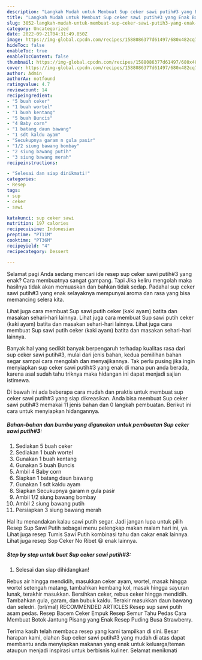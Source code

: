 ```yaml
---
description: "Langkah Mudah untuk Membuat Sup ceker sawi putih#3 yang Enak Banget, Buat Buka Puasa Bikin Ngiler"
title: "Langkah Mudah untuk Membuat Sup ceker sawi putih#3 yang Enak Banget, Buat Buka Puasa Bikin Ngiler"
slug: 3052-langkah-mudah-untuk-membuat-sup-ceker-sawi-putih3-yang-enak-banget-buat-buka-puasa-bikin-ngiler
category: Uncategorized
date: 2022-09-21T04:31:49.850Z
image: https://img-global.cpcdn.com/recipes/1588086377d61497/680x482cq70/sup-ceker-sawi-putih3-foto-resep-utama.jpg
hideToc: false
enableToc: true
enableTocContent: false
thumbnail: https://img-global.cpcdn.com/recipes/1588086377d61497/680x482cq70/sup-ceker-sawi-putih3-foto-resep-utama.jpg
cover: https://img-global.cpcdn.com/recipes/1588086377d61497/680x482cq70/sup-ceker-sawi-putih3-foto-resep-utama.jpg
author: Admin
authorAv: notfound
ratingvalue: 4.7
reviewcount: 14
recipeingredient:
- "5 buah ceker"
- "1 buah wortel"
- "1 buah kentang"
- "5 buah Buncis"
- "4 Baby corn"
- "1 batang daun bawang"
- "1 sdt kaldu ayam"
- "Secukupnya garam n gula pasir"
- "1/2 siung bawang bombay"
- "2 siung bawang putih"
- "3 siung bawang merah"
recipeinstructions:

- "Selesai dan siap dinikmati!"
categories:
- Resep
tags:
- sup
- ceker
- sawi

katakunci: sup ceker sawi 
nutrition: 197 calories
recipecuisine: Indonesian
preptime: "PT11M"
cooktime: "PT36M"
recipeyield: "4"
recipecategory: Dessert

---
```



Selamat pagi Anda sedang mencari ide resep sup ceker sawi putih#3 yang enak? Cara membuatnya sangat gampang. Tapi Jika keliru mengolah maka hasilnya tidak akan memuaskan dan bahkan tidak sedap. Padahal sup ceker sawi putih#3 yang enak selayaknya mempunyai aroma dan rasa yang bisa memancing selera kita.


Lihat juga cara membuat Sup sawi putih ceker (kaki ayam) batita dan masakan sehari-hari lainnya. Lihat juga cara membuat Sup sawi putih ceker (kaki ayam) batita dan masakan sehari-hari lainnya. Lihat juga cara membuat Sup sawi putih ceker (kaki ayam) batita dan masakan sehari-hari lainnya.

Banyak hal yang sedikit banyak berpengaruh terhadap kualitas rasa dari sup ceker sawi putih#3, mulai dari jenis bahan, kedua pemilihan bahan segar sampai cara mengolah dan menyajikannya. Tak perlu pusing jika ingin menyiapkan sup ceker sawi putih#3 yang enak di mana pun anda berada, karena asal sudah tahu triknya maka hidangan ini dapat menjadi sajian istimewa.


Di bawah ini ada beberapa cara mudah dan praktis untuk membuat sup ceker sawi putih#3 yang siap dikreasikan. Anda bisa membuat Sup ceker sawi putih#3 memakai 11 jenis bahan dan 0 langkah pembuatan. Berikut ini cara untuk menyiapkan hidangannya.

<!--inarticleads1-->

##### Bahan-bahan dan bumbu yang digunakan untuk pembuatan Sup ceker sawi putih#3:

1. Sediakan 5 buah ceker
1. Sediakan 1 buah wortel
1. Gunakan 1 buah kentang
1. Gunakan 5 buah Buncis
1. Ambil 4 Baby corn
1. Siapkan 1 batang daun bawang
1. Gunakan 1 sdt kaldu ayam
1. Siapkan Secukupnya garam n gula pasir
1. Ambil 1/2 siung bawang bombay
1. Ambil 2 siung bawang putih
1. Persiapkan 3 siung bawang merah


Hal itu menandakan kalau sawi putih segar. Jadi jangan lupa untuk pilih Resep Sup Sawi Putih sebagai menu pelengkap makan malam hari ini, ya. Lihat juga resep Tumis Sawi Putih kombinasi tahu dan cakar enak lainnya. Lihat juga resep Sop Ceker No Ribet 😆 enak lainnya. 

<!--inarticleads2-->

##### Step by step untuk buat Sup ceker sawi putih#3:


1. Selesai dan siap dihidangkan!

Rebus air hingga mendidih, masukkan ceker ayam, wortel, masak hingga wortel setengah matang, tambahkan kembang kol, masak hingga sayuran lunak, terakhir masukkan. Bersihkan ceker, rebus ceker hingga mendidih. Tambahkan gula, garam, dan bubuk kaldu. Terakir masukkan daun bawang dan seledri. (brl/mal) RECOMMENDED ARTICLES Resep sup sawi putih asam pedas. Resep Bacem Ceker Empuk Resep Semur Tahu Pedas Cara Membuat Botok Jantung Pisang yang Enak Resep Puding Busa Strawberry. 

Terima kasih telah membaca resep yang kami tampilkan di sini. Besar harapan kami, olahan Sup ceker sawi putih#3 yang mudah di atas dapat membantu anda menyiapkan makanan yang enak untuk keluarga/teman ataupun menjadi inspirasi untuk berbisnis kuliner. Selamat menikmati
